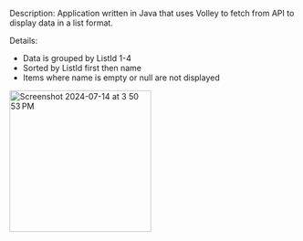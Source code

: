 Description: Application written in Java that uses Volley to fetch from API to display data in a list format.

Details:
- Data is grouped by ListId 1-4
- Sorted by ListId first then name
- Items where name is empty or null are not displayed

<img width="248" alt="Screenshot 2024-07-14 at 3 50 53 PM" src="https://github.com/user-attachments/assets/13689b2d-e7fb-4fa2-a523-fe31c8063cab">
